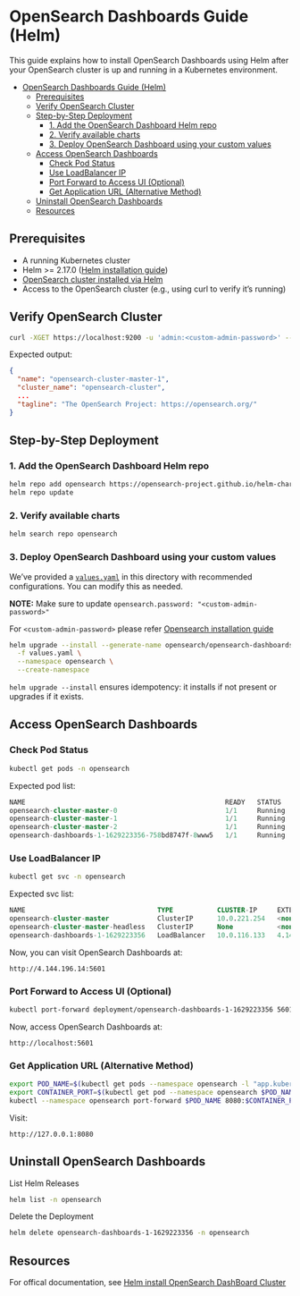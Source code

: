# OpenSearch Dashboards Guide (Helm)
This guide explains how to install OpenSearch Dashboards using Helm after your OpenSearch cluster is up and running in a Kubernetes environment.

- [OpenSearch Dashboards Guide (Helm)](#opensearch-dashboards-guide-helm)
  - [Prerequisites](#prerequisites)
  - [Verify OpenSearch Cluster](#verify-opensearch-cluster)
  - [Step-by-Step Deployment](#step-by-step-deployment)
    - [1. Add the OpenSearch Dashboard Helm repo](#1-add-the-opensearch-dashboard-helm-repo)
    - [2. Verify available charts](#2-verify-available-charts)
    - [3. Deploy OpenSearch Dashboard using your custom values](#3-deploy-opensearch-dashboard-using-your-custom-values)
  - [Access OpenSearch Dashboards](#access-opensearch-dashboards)
    - [Check Pod Status](#check-pod-status)
    - [Use LoadBalancer IP](#use-loadbalancer-ip)
    - [Port Forward to Access UI (Optional)](#port-forward-to-access-ui-optional)
    - [Get Application URL (Alternative Method)](#get-application-url-alternative-method)
  - [Uninstall OpenSearch Dashboards](#uninstall-opensearch-dashboards)
  - [Resources](#resources)

## Prerequisites
- A running Kubernetes cluster
- Helm >= 2.17.0 ([Helm installation guide](https://helm.sh/docs/intro/install/))
- <a href="../opensearch-dashboards/README.md" >OpenSearch cluster installed via Helm</a>
- Access to the OpenSearch cluster (e.g., using curl to verify it’s running)

## Verify OpenSearch Cluster
```bash
curl -XGET https://localhost:9200 -u 'admin:<custom-admin-password>' --insecure
```

Expected output:

```json
{
  "name": "opensearch-cluster-master-1",
  "cluster_name": "opensearch-cluster",
  ...
  "tagline": "The OpenSearch Project: https://opensearch.org/"
}
```
## Step-by-Step Deployment
### 1. Add the OpenSearch Dashboard Helm repo
```bash
helm repo add opensearch https://opensearch-project.github.io/helm-charts/
helm repo update
```

### 2. Verify available charts
```bash
helm search repo opensearch
```

### 3. Deploy OpenSearch Dashboard using your custom values
We’ve provided a <a href="./values.yaml">`values.yaml`</a> in this directory with recommended configurations. You can modify this as needed.

**NOTE:** Make sure to update `opensearch.password: "<custom-admin-password>"`

For `<custom-admin-password>` please refer <a href="../opensearch/README.md">Opensearch installation guide</a>

```bash
helm upgrade --install --generate-name opensearch/opensearch-dashboards \
  -f values.yaml \
  --namespace opensearch \
  --create-namespace
```
`helm upgrade --install` ensures idempotency: it installs if not present or upgrades if it exists.

## Access OpenSearch Dashboards
### Check Pod Status
```bash
kubectl get pods -n opensearch
```
Expected pod list:

```sql
NAME                                                  READY   STATUS    RESTARTS   AGE
opensearch-cluster-master-0                           1/1     Running   0          4m35s
opensearch-cluster-master-1                           1/1     Running   0          4m35s
opensearch-cluster-master-2                           1/1     Running   0          4m35s
opensearch-dashboards-1-1629223356-758bd8747f-8www5   1/1     Running   0          66s
```

### Use LoadBalancer IP
```bash
kubectl get svc -n opensearch
```

Expected svc list:
```sql
NAME                                 TYPE           CLUSTER-IP     EXTERNAL-IP    PORT(S)                         AGE
opensearch-cluster-master            ClusterIP      10.0.221.254   <none>         9200/TCP,9300/TCP,9600/TCP      5m25s
opensearch-cluster-master-headless   ClusterIP      None           <none>         9200/TCP,9300/TCP,9600/TCP      5m25s
opensearch-dashboards-1-1629223356   LoadBalancer   10.0.116.133   4.144.196.14   5601:32760/TCP,9601:31177/TCP   1m14s
```
Now, you can visit OpenSearch Dashboards at:

```
http://4.144.196.14:5601
```

### Port Forward to Access UI (Optional)
```bash
kubectl port-forward deployment/opensearch-dashboards-1-1629223356 5601
```
Now, access OpenSearch Dashboards at:

```
http://localhost:5601
```
### Get Application URL (Alternative Method)
```bash
export POD_NAME=$(kubectl get pods --namespace opensearch -l "app.kubernetes.io/name=opensearch-dashboards" -o jsonpath="{.items[0].metadata.name}")
export CONTAINER_PORT=$(kubectl get pod --namespace opensearch $POD_NAME -o jsonpath="{.spec.containers[0].ports[0].containerPort}")
kubectl --namespace opensearch port-forward $POD_NAME 8080:$CONTAINER_PORT
```
Visit:
```
http://127.0.0.1:8080
```

## Uninstall OpenSearch Dashboards
List Helm Releases
```bash
helm list -n opensearch
```
Delete the Deployment
```bash
helm delete opensearch-dashboards-1-1629223356 -n opensearch
```

## Resources
For offical documentation, see <a href="https://docs.opensearch.org/docs/latest/install-and-configure/install-dashboards/helm/" >Helm install OpenSearch DashBoard Cluster</a>
